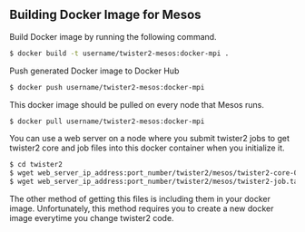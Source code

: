 ## Building Docker Image for Mesos

Build Docker image by running the following command.

```bash
$ docker build -t username/twister2-mesos:docker-mpi .
```

Push generated Docker image to Docker Hub
```bash
$ docker push username/twister2-mesos:docker-mpi
```

This docker image should be pulled on every node that Mesos runs.
```bash
$ docker pull username/twister2-mesos:docker-mpi
```

You can use a web server on a node where you submit twister2 jobs to get
twister2 core and job files into this docker container when you initialize it.

```bash
$ cd twister2
$ wget web_server_ip_address:port_number/twister2/mesos/twister2-core-0.8.0-SNAPSHOT.tar.gz
$ wget web_server_ip_address:port_number/twister2/mesos/twister2-job.tar.gz
```

The other method of getting this files is including them in your docker image.
Unfortunately, this method requires you to create a new docker image everytime
you change twister2 code.

